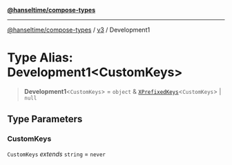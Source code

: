 [**@hanseltime/compose-types**](../../../../README.md)

***

[@hanseltime/compose-types](../../../../README.md) / [v3](../README.md) / Development1

# Type Alias: Development1\<CustomKeys\>

> **Development1**\<`CustomKeys`\> = `object` & [`XPrefixedKeys`](XPrefixedKeys.md)\<`CustomKeys`\> \| `null`

## Type Parameters

### CustomKeys

`CustomKeys` *extends* `string` = `never`
